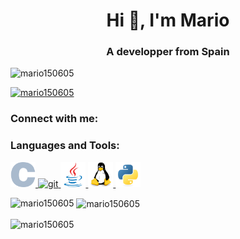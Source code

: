 <h1 align="center">Hi 👋, I'm Mario</h1>
<h3 align="center">A developper from Spain</h3>

<p align="left"> <img src="https://komarev.com/ghpvc/?username=mario150605&label=Profile%20views&color=0e75b6&style=flat" alt="mario150605" /> </p>

<p align="left"> <a href="https://github.com/ryo-ma/github-profile-trophy"><img src="https://github-profile-trophy.vercel.app/?username=mario150605" alt="mario150605" /></a> </p>

<h3 align="left">Connect with me:</h3>
<p align="left">
</p>

<h3 align="left">Languages and Tools:</h3>
<p align="left"> <a href="https://www.cprogramming.com/" target="_blank" rel="noreferrer"> <img src="https://raw.githubusercontent.com/devicons/devicon/master/icons/c/c-original.svg" alt="c" width="40" height="40"/> </a> <a href="https://git-scm.com/" target="_blank" rel="noreferrer"> <img src="https://www.vectorlogo.zone/logos/git-scm/git-scm-icon.svg" alt="git" width="40" height="40"/> </a> <a href="https://www.java.com" target="_blank" rel="noreferrer"> <img src="https://raw.githubusercontent.com/devicons/devicon/master/icons/java/java-original.svg" alt="java" width="40" height="40"/> </a> <a href="https://www.linux.org/" target="_blank" rel="noreferrer"> <img src="https://raw.githubusercontent.com/devicons/devicon/master/icons/linux/linux-original.svg" alt="linux" width="40" height="40"/> </a> <a href="https://www.python.org" target="_blank" rel="noreferrer"> <img src="https://raw.githubusercontent.com/devicons/devicon/master/icons/python/python-original.svg" alt="python" width="40" height="40"/> </a> </p>

<p><img align="left" src="https://github-readme-stats.vercel.app/api/top-langs?username=mario150605&show_icons=true&locale=en&layout=compact" alt="mario150605" /></p>

<p>&nbsp;<img align="center" src="https://github-readme-stats.vercel.app/api?username=mario150605&show_icons=true&locale=en" alt="mario150605" /></p>

<p><img align="center" src="https://github-readme-streak-stats.herokuapp.com/?user=mario150605&" alt="mario150605" /></p>

